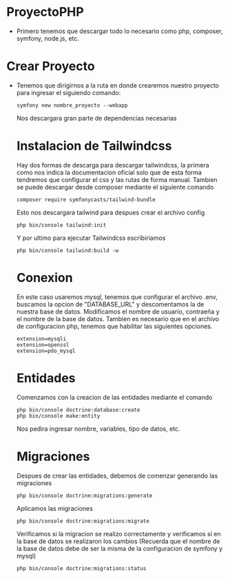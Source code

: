 # ProyectoPHP

- Primero tenemos que descargar todo lo necesario como php, composer, symfony, node.js, etc.
  
# Crear Proyecto

- Tenemos que dirigirnos a la ruta en donde crearemos nuestro proyecto para ingresar el siguiendo comando:
  ```
  symfony new nombre_proyecto --webapp
  ```
  Nos descargara gran parte de dependencias necesarias
  
  # Instalacion de Tailwindcss

  Hay dos formas de descarga para descargar tailwindcss, la primera como nos indica la documentacion oficial solo que de esta forma tendremos que configurar el css y las rutas de forma manual. Tambien se puede descargar desde composer mediante el siguiente comando
  ```
  composer require symfonycasts/tailwind-bundle
  ```

  Esto nos descargara tailwind para despues crear el archivo config
  ```
  php bin/console tailwind:init
  ```

  Y por ultimo para ejecutar Tailwindcss escribiriamos
  ```
  php bin/console tailwind:build -w
  ```

  # Conexion
  En este caso usaremos mysql, tenemos que configurar el archivo .env, buscamos la opcion de "DATABASE_URL" y descomentamos la de nuestra base de datos. Modificamos el nombre de usuario, contraeña y el nombre de la base de datos.
  Tambien es necesario que en el archivo de configuracion php, tenemos que habilitar las siguientes opciones.
  ```
  extension=mysqli
  extension=openssl
  extension=pdo_mysql
  ```

  # Entidades 
  Comenzamos con la creacion de las entidades mediante el comando
  
  ```  
  php bin/console doctrine:database:create
  php bin/console make:entity
  ```
  Nos pedira ingresar nombre, variables, tipo de datos, etc.

  # Migraciones
  Despues de crear las entidades, debemos de comenzar generando las migraciones
  ```
  php bin/console doctrine:migrations:generate
  ```
  Aplicamos las migraciones
  ```
  php bin/console doctrine:migrations:migrate
  ```
  Verificamos si la migracion se realizo correctamente y verificamos si en la base de datos se realizaron los cambios (Recuerda que el nombre de la base de datos debe de ser la misma de la configuracion de symfony y mysql)
  ```
  php bin/console doctrine:migrations:status
  ```
  

  
  
  
